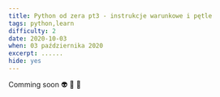 ```yaml
---
title: Python od zera pt3 - instrukcje warunkowe i pętle
tags: python,learn
difficulty: 2
date: 2020-10-03
when: 03 października 2020
excerpt: ......
hide: yes
---
```


Comming soon 👽 👾 🤖
